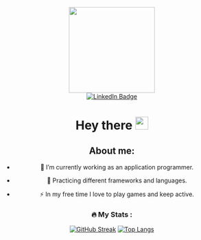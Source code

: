 <div id="header" align="center">
  <img src="https://media.giphy.com/media/gjrYDwbjnK8x36xZIO/giphy.gif" width="200" />
<div id="badges">
  <a href="https://www.linkedin.com/in/stefan-pisic-a5a936259/">
    <img src="https://img.shields.io/badge/LinkedIn-blue?style=for-the-badge&logo=linkedin&logoColor=white" alt="LinkedIn Badge"/>
   </a> 
</div>
  <h1>
  Hey there
  <img src="https://media.giphy.com/media/hvRJCLFzcasrR4ia7z/giphy.gif" width="30px"/>
</h1>
 
  About me:
  ---
- :telescope: I’m currently working as an application programmer.

- :seedling: Practicing different frameworks and languages.

- :zap: In my free time I love to play games and keep active.

### :fire: My Stats :
[![GitHub Streak](http://github-readme-streak-stats.herokuapp.com?user=TrueStefan&theme=dark&background=000000)](https://git.io/streak-stats)
[![Top Langs](https://github-readme-stats.vercel.app/api/top-langs/?username=TrueStefan&layout=compact&theme=vision-friendly-dark)](https://github.com/anuraghazra/github-readme-stats)
</div>
